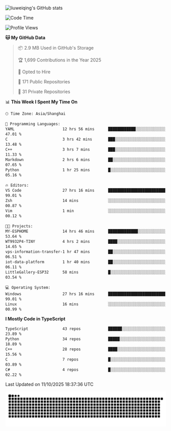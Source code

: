 ![liuweiqing's GitHub stats](https://github-readme-stats.vercel.app/api?username=14790897&show_icons=true&locale=cn&include_all_commits=true&count_private=true)

<!--START_SECTION:waka-->
![Code Time](http://img.shields.io/badge/Code%20Time-2%2C622%20hrs%2035%20mins-blue)

![Profile Views](http://img.shields.io/badge/Profile%20Views-24-blue)

**🐱 My GitHub Data** 

> 📦 2.9 MB Used in GitHub's Storage 
 > 
> 🏆 1,699 Contributions in the Year 2025
 > 
> 💼 Opted to Hire
 > 
> 📜 171 Public Repositories 
 > 
> 🔑 31 Private Repositories 
 > 
📊 **This Week I Spent My Time On** 

```text
🕑︎ Time Zone: Asia/Shanghai

💬 Programming Languages: 
YAML                     12 hrs 56 mins      ████████████░░░░░░░░░░░░░   47.01 % 
C                        3 hrs 42 mins       ███░░░░░░░░░░░░░░░░░░░░░░   13.48 % 
C++                      3 hrs 7 mins        ███░░░░░░░░░░░░░░░░░░░░░░   11.33 % 
Markdown                 2 hrs 6 mins        ██░░░░░░░░░░░░░░░░░░░░░░░   07.65 % 
Python                   1 hr 25 mins        █░░░░░░░░░░░░░░░░░░░░░░░░   05.16 % 

🔥 Editors: 
VS Code                  27 hrs 16 mins      █████████████████████████   99.01 % 
Zsh                      14 mins             ░░░░░░░░░░░░░░░░░░░░░░░░░   00.87 % 
Vim                      1 min               ░░░░░░░░░░░░░░░░░░░░░░░░░   00.12 % 

🐱‍💻 Projects: 
MY-ESPHOME               14 hrs 46 mins      █████████████░░░░░░░░░░░░   53.64 % 
WT9932P4-TINY            4 hrs 2 mins        ████░░░░░░░░░░░░░░░░░░░░░   14.65 % 
vps-information-transfer-1 hr 47 mins        ██░░░░░░░░░░░░░░░░░░░░░░░   06.51 % 
iot-data-platform        1 hr 40 mins        ██░░░░░░░░░░░░░░░░░░░░░░░   06.11 % 
LittleGallery-ESP32      58 mins             █░░░░░░░░░░░░░░░░░░░░░░░░   03.54 % 

💻 Operating System: 
Windows                  27 hrs 16 mins      █████████████████████████   99.01 % 
Linux                    16 mins             ░░░░░░░░░░░░░░░░░░░░░░░░░   00.99 % 
```

**I Mostly Code in TypeScript** 

```text
TypeScript               43 repos            ██████░░░░░░░░░░░░░░░░░░░   23.89 % 
Python                   34 repos            █████░░░░░░░░░░░░░░░░░░░░   18.89 % 
C++                      28 repos            ████░░░░░░░░░░░░░░░░░░░░░   15.56 % 
C                        7 repos             █░░░░░░░░░░░░░░░░░░░░░░░░   03.89 % 
C#                       4 repos             █░░░░░░░░░░░░░░░░░░░░░░░░   02.22 % 
```




 Last Updated on 11/10/2025 18:37:36 UTC
<!--END_SECTION:waka-->

<picture>
  <source media="(prefers-color-scheme: dark)" srcset="https://raw.githubusercontent.com/14790897/14790897/output/github-contribution-grid-snake-dark.svg" />
  <source media="(prefers-color-scheme: light)" srcset="https://raw.githubusercontent.com/14790897/14790897/output/github-contribution-grid-snake.svg" />
  <img alt="github-snake" src="https://raw.githubusercontent.com/14790897/14790897/output/github-contribution-grid-snake.svg" />
</picture>
